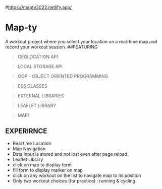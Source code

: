 #https://mapty2022.netlify.app/
# Map-ty
A workout project where you select your location on a real-time map and record your workout session.
##FEATURING
> GEOLOCATION API

> LOCAL STORAGE API

> OOP - OBJECT ORIENTED PROGRAMMING

> ES6 CLASSES

> EXTERNAL LIBRARIES

> LEAFLET LIBRARY

> MAP!
## EXPERIRNCE
+ Real time Location
+ Map Navigation
+ Data input is stored and not lost even after page reload
+ Leaflet Library
+ click on map to display form
+ fill form to display marker on map 
+ click on any workout on the list to navigate map to its position
+ Only two workout choices (for practice) : running & cycling
